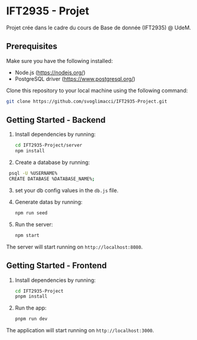 # IFT2935 - Projet

Projet crée dans le cadre du cours de Base de donnée (IFT2935) @ UdeM.

## Prerequisites

Make sure you have the following installed:

- Node.js (https://nodejs.org/)
- PostgreSQL driver (https://www.postgresql.org/)

Clone this repository to your local machine using the following command:

```bash
git clone https://github.com/svoglimacci/IFT2935-Project.git
```

## Getting Started - Backend

1. Install dependencies by running:

   ```bash
   cd IFT2935-Project/server
   npm install
   ```

2. Create a database by running:

```bash
 psql -U %USERNAME%
 CREATE DATABASE %DATABASE_NAME%;
```

3. set your db config values in the `db.js` file.

4. Generate datas by running:

   ```bash
   npm run seed
   ```

5. Run the server:

   ```bash
   npm start
   ```

The server will start running on `http://localhost:8080`.

## Getting Started - Frontend

1. Install dependencies by running:

   ```bash
   cd IFT2935-Project
   pnpm install
   ```

2. Run the app:

   ```bash
   pnpm run dev
   ```

The application will start running on `http://localhost:3000`.
